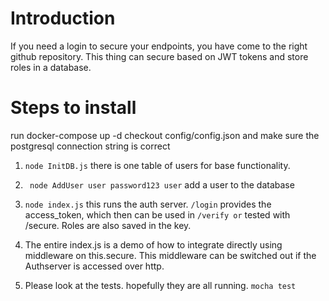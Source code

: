 # Introduction 
If you need a login to secure your endpoints, you have come to the right github repository. 
This thing can secure based on JWT tokens and store roles in a database. 
# Steps to install
run docker-compose up -d 
checkout config/config.json and make sure the postgresql connection string is correct
1. ``` node InitDB.js ``` there is one table of users for base functionality. 
2. ``` node AddUser user password123 user``` add a user to the database 
3. ``` node index.js ``` this runs the auth server. ```/login``` provides the access_token, which then can be used in ```/verify or``` tested with /secure. Roles are also saved in the key. 
4. The entire index.js is a demo of how to integrate directly using middleware on this.secure. This middleware can be switched out if the Authserver is accessed over http. 

5. Please look at the tests. hopefully they are all running. ``` mocha test ```


